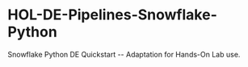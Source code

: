 # HOL-DE-Pipelines-Snowflake-Python
Snowflake Python DE Quickstart -- Adaptation for Hands-On Lab use.
